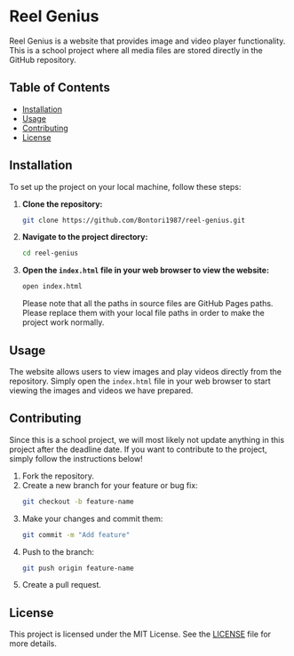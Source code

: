 # Reel Genius

Reel Genius is a website that provides image and video player functionality. This is a school project where all media files are stored directly in the GitHub repository.

## Table of Contents
- [Installation](#installation)
- [Usage](#usage)
- [Contributing](#contributing)
- [License](#license)

## Installation

To set up the project on your local machine, follow these steps:

1. **Clone the repository:**
   ```bash
   git clone https://github.com/Bontori1987/reel-genius.git
   ```
2. **Navigate to the project directory:**
   ```bash
   cd reel-genius
   ```
3. **Open the `index.html` file in your web browser to view the website:**
   ```bash
   open index.html
   ```

   Please note that all the paths in source files are GitHub Pages paths. Please replace them with your local file paths in order to make the project work normally.

## Usage

The website allows users to view images and play videos directly from the repository. Simply open the `index.html` file in your web browser to start viewing the images and videos we have prepared.

## Contributing

Since this is a school project, we will most likely not update anything in this project after the deadline date. If you want to contribute to the project, simply follow the instructions below!

1. Fork the repository.
2. Create a new branch for your feature or bug fix:
   ```bash
   git checkout -b feature-name
   ```
3. Make your changes and commit them:
   ```bash
   git commit -m "Add feature"
   ```
4. Push to the branch:
   ```bash
   git push origin feature-name
   ```
5. Create a pull request.

## License

This project is licensed under the MIT License. See the [LICENSE](LICENSE) file for more details.
